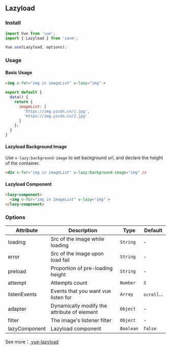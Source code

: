 ## Lazyload

### Install

```js
import Vue from 'vue';
import { Lazyload } from 'zanm';

Vue.use(Lazyload, options);
```

### Usage

#### Basic Usage

```html
<img v-for="img in imageList" v-lazy="img" >
```

```javascript
export default {
  data() {
    return {
      imageList: [
        'https://img.yzcdn.cn/1.jpg',
        'https://img.yzcdn.cn/2.jpg'
      ]
    };
  }
}
```

#### Lazyload Background Image
Use `v-lazy:background-image` to set background url, and declare the height of the container.

```html
<div v-for="img in imageList" v-lazy:background-image="img" />
```

#### Lazyload Component

```html
<lazy-component>
  <img v-for="img in imageList" v-lazy="img" >
</lazy-component>
```

### Options

| Attribute | Description | Type | Default |
|-----------|-----------|-----------|-------------|
| loading | Src of the image while loading | `String` | - |
| error | Src of the image upon load fail | `String` | - |
| preload | Proportion of pre-loading height | `String` | - |
| attempt | Attempts count | `Number` | `3` |
| listenEvents | Events that you want vue listen for | `Array` | `scroll`... |
| adapter | Dynamically modify the attribute of element | `Object` | - |
| filter | The image's listener filter | `Object` | - |
| lazyComponent | Lazyload component | `Boolean` | `false` |

See more：[ vue-lazyload ](https://github.com/hilongjw/vue-lazyload)
